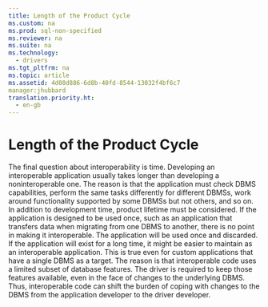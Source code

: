 ```yaml
---
title: Length of the Product Cycle
ms.custom: na
ms.prod: sql-non-specified
ms.reviewer: na
ms.suite: na
ms.technology: 
  - drivers
ms.tgt_pltfrm: na
ms.topic: article
ms.assetid: 4d08d886-6d8b-40fd-8544-13032f4bf6c7
manager:jhubbard
translation.priority.ht: 
  - en-gb
---
```

# Length of the Product Cycle
<?xml version="1.0" encoding="utf-8"?>
<developerConceptualDocument xmlns="http://ddue.schemas.microsoft.com/authoring/2003/5" xmlns:xlink="http://www.w3.org/1999/xlink" xmlns:xsi="http://www.w3.org/2001/XMLSchema-instance" xsi:schemaLocation="http://ddue.schemas.microsoft.com/authoring/2003/5 http://dduestorage.blob.core.windows.net/ddueschema/developer.xsd">
  <introduction>
    <para>The final question about interoperability is time. Developing an interoperable application usually takes longer than developing a noninteroperable one. The reason is that the application must check DBMS capabilities, perform the same tasks differently for different DBMSs, work around functionality supported by some DBMSs but not others, and so on.</para>
    <para>In addition to development time, product lifetime must be considered. If the application is designed to be used once, such as an application that transfers data when migrating from one DBMS to another, there is no point in making it interoperable. The application will be used once and discarded.</para>
    <para>If the application will exist for a long time, it might be easier to maintain as an interoperable application. This is true even for custom applications that have a single DBMS as a target. The reason is that interoperable code uses a limited subset of database features. The driver is required to keep those features available, even in the face of changes to the underlying DBMS. Thus, interoperable code can shift the burden of coping with changes to the DBMS from the application developer to the driver developer.</para>
  </introduction>
  <relatedTopics />
</developerConceptualDocument>